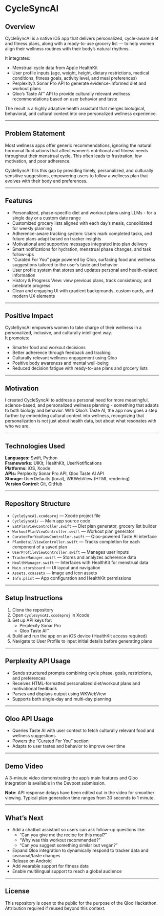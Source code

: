 # CycleSyncAI

## Overview

CycleSyncAI is a native iOS app that delivers personalized, cycle-aware diet and fitness plans, along with a ready-to-use grocery list — to help women align their wellness routines with their body’s natural rhythms.

It integrates:
- Menstrual cycle data from Apple HealthKit  
- User profile inputs (age, weight, height, dietary restrictions, medical conditions, fitness goals, activity level, and meal preferences)  
- Perplexity’s Sonar Pro API to generate evidence-informed diet and workout plans  
- Qloo’s Taste AI™ API to provide culturally relevant wellness recommendations based on user behavior and taste

The result is a highly adaptive health assistant that merges biological, behavioral, and cultural context into one personalized wellness experience.

---

## Problem Statement

Most wellness apps offer generic recommendations, ignoring the natural hormonal fluctuations that affect women’s nutritional and fitness needs throughout their menstrual cycle. This often leads to frustration, low motivation, and poor adherence.

CycleSyncAI fills this gap by providing timely, personalized, and culturally sensitive suggestions, empowering users to follow a wellness plan that evolves with their body and preferences.

---

## Features

- Personalized, phase-specific diet and workout plans using LLMs - for a single day or a custom date range  
- Customized grocery lists aligned with each day’s meals, consolidated for weekly planning  
- Adherence-aware tracking system: Users mark completed tasks, and future plans adapt based on tracker insights  
- Motivational and supportive messages integrated into plan delivery  
- Smart notifications for hydration, menstrual phase changes, and task follow-ups  
- “Curated For You” page powered by Qloo, surfacing food and wellness suggestions tailored to the user’s taste and behavior  
- User profile system that stores and updates personal and health-related information  
- History & Progress View: view previous plans, track consistency, and celebrate progress  
- Clean and engaging UI with gradient backgrounds, custom cards, and modern UX elements

---

## Positive Impact

CycleSyncAI empowers women to take charge of their wellness in a personalized, inclusive, and culturally intelligent way.  
It promotes:
- Smarter food and workout decisions  
- Better adherence through feedback and tracking  
- Culturally relevant wellness engagement using Qloo  
- Positive body awareness and mental well-being  
- Reduced decision fatigue with ready-to-use plans and grocery lists

---

## Motivation

I created CycleSyncAI to address a personal need for more meaningful, science-based, and personalized wellness planning - something that adapts to both biology and behavior. With Qloo’s Taste AI, the app now goes a step further by embedding cultural context into wellness, recognizing that personalization is not just about health data, but about what resonates with who we are.

---

## Technologies Used

**Languages:** Swift, Python  
**Frameworks:** UIKit, HealthKit, UserNotifications  
**Platforms:** iOS, Xcode  
**APIs:** Perplexity Sonar Pro API, Qloo Taste AI API  
**Storage:** UserDefaults (local), WKWebView (HTML rendering)  
**Version Control:** Git, GitHub

---

## Repository Structure

- `CycleSyncAI.xcodeproj` — Xcode project file  
- `CycleSyncAI/` — Main app source code  
- `EatPlanViewController.swift` — Diet plan generator, grocery list builder  
- `WorkoutPlanViewController.swift` — Workout plan generator  
- `CuratedForYouViewController.swift` — Qloo-powered Taste AI interface  
- `PlanDetailViewController.swift` — Tracks completion for each component of a saved plan  
- `UserProfileViewController.swift` — Manages user inputs  
- `TrackerManager.swift` — Stores and analyzes adherence data  
- `HealthManager.swift` — Interfaces with HealthKit for menstrual data  
- `Main.storyboard` — UI layout and navigation  
- `Assets.xcassets` — Image and icon assets  
- `Info.plist` — App configuration and HealthKit permissions

---

## Setup Instructions

1. Clone the repository  
2. Open `CycleSyncAI.xcodeproj` in Xcode  
3. Set up API keys for:  
   - Perplexity Sonar Pro  
   - Qloo Taste AI™  
4. Build and run the app on an iOS device (HealthKit access required)  
5. Navigate to User Profile to input initial details before generating plans

---

## Perplexity API Usage

- Sends structured prompts combining cycle phase, goals, restrictions, and preferences  
- Receives HTML-formatted personalized diet/workout plans and motivational feedback  
- Parses and displays output using WKWebView  
- Supports both single-day and multi-day planning

---

## Qloo API Usage

- Queries Taste AI with user context to fetch culturally relevant food and wellness suggestions  
- Powers the “Curated For You” section  
- Adapts to user tastes and behavior to improve over time

---

## Demo Video

A 3-minute video demonstrating the app’s main features and Qloo integration is available in the Devpost submission.

**Note:** API response delays have been edited out in the video for smoother viewing. Typical plan generation time ranges from 30 seconds to 1 minute.

---

## What’s Next

- Add a chatbot assistant so users can ask follow-up questions like:  
  - “Can you give me the recipe for this meal?”  
  - “Why was this workout recommended?”  
  - “Can you suggest something similar but vegan?”  
- Expand Qloo integration to dynamically respond to tracker data and seasonal/taste changes  
- Release on Android  
- Add wearable support for fitness data  
- Enable multilingual support to reach a global audience

---

## License

This repository is open to the public for the purpose of the Qloo Hackathon. Attribution required if reused beyond this context.
